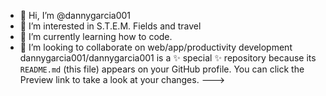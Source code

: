 - 👋 Hi, I’m @dannygarcia001
- 👀 I’m interested in S.T.E.M. Fields and travel
- 🌱 I’m currently learning how to code.
- 💞️ I’m looking to collaborate on web/app/productivity development
dannygarcia001/dannygarcia001 is a ✨ special ✨ repository because its `README.md` (this file) appears on your GitHub profile.
You can click the Preview link to take a look at your changes.
--->
